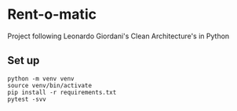 # Rent-o-matic
Project following Leonardo Giordani's Clean Architecture's in Python

## Set up
```
python -m venv venv
source venv/bin/activate
pip install -r requirements.txt
pytest -svv
```
